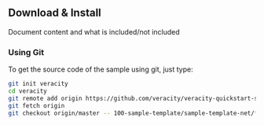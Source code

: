 



## Download & Install

Document content and what is included/not included

### Using Git

To get the source code of the sample using git, just type:


```bash
git init veracity
cd veracity
git remote add origin https://github.com/veracity/veracity-quickstart-samples.git veracity-quickstart-sample
git fetch origin
git checkout origin/master -- 100-sample-template/sample-template-net/*
```
